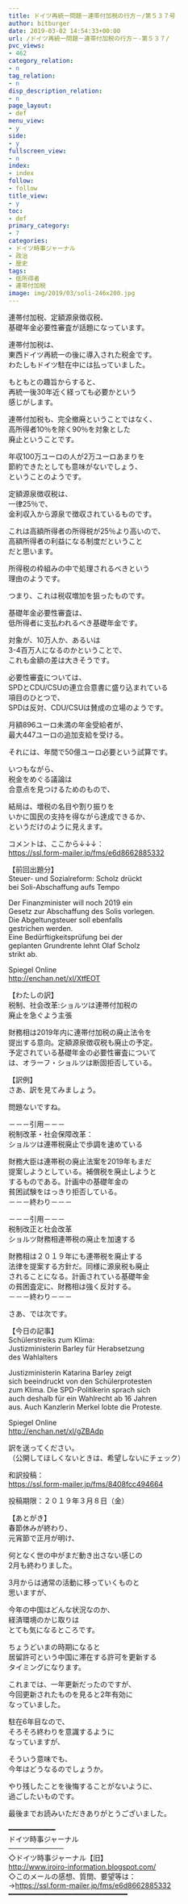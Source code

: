 ```yaml
---
title: ドイツ再統一問題－連帯付加税の行方－/第５３７号
author: bitburger
date: 2019-03-02 14:54:33+00:00
url: /ドイツ再統一問題－連帯付加税の行方－-第５３７/
pvc_views:
- 462
category_relation:
- n
tag_relation:
- n
disp_description_relation:
- n
page_layout:
- def
menu_view:
- y
side:
- y
fullscreen_view:
- n
index:
- index
follow:
- follow
title_view:
- y
toc:
- def
primary_category:
- 7
categories:
- ドイツ時事ジャーナル
- 政治
- 歴史
tags:
- 低所得者
- 連帯付加税
image: img/2019/03/soli-246x200.jpg
---
```

連帯付加税、定額源泉徴収税、  
基礎年金必要性審査が話題になっています。

連帯付加税は、  
東西ドイツ再統一の後に導入された税金です。  
わたしもドイツ駐在中には払っていました。  
  
もともとの趣旨からすると、  
再統一後30年近く経っても必要かという  
感じがします。  
  
連帯付加税も、完全撤廃ということではなく、  
高所得者10％を除く90％を対象とした  
廃止ということです。  
  
年収100万ユーロの人が2万ユーロあまりを  
節約できたとしても意味がないでしょう、  
ということのようです。

定額源泉徴収税は、  
一律25％で、  
金利収入から源泉で徴収されているものです。  
  
これは高額所得者の所得税が25％より高いので、  
高額所得者の利益になる制度だということ  
だと思います。  
  
所得税の枠組みの中で処理されるべきという  
理由のようです。  
  
つまり、これは税収増加を狙ったものです。

基礎年金必要性審査は、  
低所得者に支払われるべき基礎年金です。  
  
対象が、10万人か、あるいは  
3-4百万人になるのかということで、  
これも金額の差は大きそうです。  
  
必要性審査については、  
SPDとCDU/CSUの連立合意書に盛り込まれている  
項目のひとつで、  
SPDは反対、CDU/CSUは賛成の立場のようです。  
  
月額896ユーロ未満の年金受給者が、  
最大447ユーロの追加支給を受ける。  
  
それには、年間で50億ユーロ必要という試算です。

いつもながら、  
税金をめぐる議論は  
合意点を見つけるためのもので、  
  
結局は、増税の名目や割り振りを  
いかに国民の支持を得ながら達成できるか、  
というだけのように見えます。

コメントは、ここから↓↓↓：  
<a rel="noopener" href="https://ssl.form-mailer.jp/fms/e6d8662885332" target="_blank">https://ssl.form-mailer.jp/fms/e6d8662885332</a>

【前回出題分】  
Steuer- und Sozialreform: Scholz drückt  
bei Soli-Abschaffung aufs Tempo  
  
Der Finanzminister will noch 2019 ein  
Gesetz zur Abschaffung des Solis vorlegen.  
Die Abgeltungsteuer soll ebenfalls  
gestrichen werden.  
Eine Bedürftigkeitsprüfung bei der  
geplanten Grundrente lehnt Olaf Scholz  
strikt ab.  
  
Spiegel Online  
<a rel="noopener" href="http://enchan.net/xl/XtfEOT" target="_blank">http://enchan.net/xl/XtfEOT</a>

【わたしの訳】  
税制、社会改革:ショルツは連帯付加税の  
廃止を急ぐよう主張  
  
財務相は2019年内に連帯付加税の廃止法令を  
提出する意向。定額源泉徴収税も廃止の予定。  
予定されている基礎年金の必要性審査について  
は、オラーフ・ショルツは断固拒否している。

【訳例】  
さあ、訳を見てみましょう。  
  
問題ないですね。

－－－引用－－－  
税制改革・社会保障改革：  
ショルツは連帯税廃止で歩調を速めている  
  
財務大臣は連帯税の廃止法案を2019年もまだ  
提案しようとしている。補償税を廃止しようと  
するものである。計画中の基礎年金の  
貧困試験をはっきり拒否している。  
－－－終わり－－－

－－－引用－－－  
税制改正と社会改革  
ショルツ財務相連帯税の廃止を加速する  
  
財務相は２０１９年にも連帯税を廃止する  
法律を提案する方針だ。同様に源泉税も廃止  
されることになる。計画されている基礎年金  
の貧困査定に、財務相は強く反対する。  
－－－終わり－－－

さあ、では次です。  
  
【今日の記事】  
Schülerstreiks zum Klima:  
Justizministerin Barley für Herabsetzung  
des Wahlalters  
  
Justizministerin Katarina Barley zeigt  
sich beeindruckt von den Schülerprotesten  
zum Klima. Die SPD-Politikerin sprach sich  
auch deshalb für ein Wahlrecht ab 16 Jahren  
aus. Auch Kanzlerin Merkel lobte die Proteste.  
  
Spiegel Online  
<a rel="noopener" href="http://enchan.net/xl/gZBAdp" target="_blank">http://enchan.net/xl/gZBAdp</a>

訳を送ってください。  
（公開してほしくないときは、希望しないにチェック）  
  
和訳投稿：  
 <a rel="noopener" href="https://ssl.form-mailer.jp/fms/8408fcc494664" target="_blank">https://ssl.form-mailer.jp/fms/8408fcc494664</a>  
  
投稿期限：２０１９年３月８日（金）

【あとがき】  
春節休みが終わり、  
元宵節で正月が明け、  
  
何となく世の中がまだ動き出さない感じの  
2月も終わりました。  
  
3月からは通常の活動に移っていくものと  
思いますが、  
  
今年の中国はどんな状況なのか、  
経済環境のかじ取りは  
とても気になるところです。  
  
ちょうどいまの時期になると  
居留許可という中国に滞在する許可を更新する  
タイミングになります。  
  
これまでは、一年更新だったのですが、  
今回更新されたものを見ると2年有効に  
なっていました。  
  
駐在6年目なので、  
そろそろ終わりを意識するように  
なっていますが、  
  
そういう意味でも、  
今年はどうなるのでしょうか。  
  
やり残したことを後悔することがないように、  
過ごしたいものです。  
  
最後までお読みいただきありがとうございました。

━━━━━━━━━━━  
ドイツ時事ジャーナル  
───────────  
◇ドイツ時事ジャーナル【旧】  
<a rel="noopener" href="http://www.iroiro-information.blogspot.com/" target="_blank">http://www.iroiro-information.blogspot.com/</a>  
◇このメールの感想、質問、要望等は：  
-><a rel="noopener" href="https://ssl.form-mailer.jp/fms/e6d8662885332" target="_blank">https://ssl.form-mailer.jp/fms/e6d8662885332</a>  
━━━━━━━━━━━━━━━━━━━━━━━━━━━━